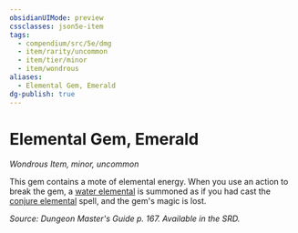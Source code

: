 ```yaml
---
obsidianUIMode: preview
cssclasses: json5e-item
tags:
  - compendium/src/5e/dmg
  - item/rarity/uncommon
  - item/tier/minor
  - item/wondrous
aliases:
  - Elemental Gem, Emerald
dg-publish: true
---
```

# Elemental Gem, Emerald
*Wondrous Item, minor, uncommon*  


This gem contains a mote of elemental energy. When you use an action to break the gem, a [water elemental](/Admin/CLI/bestiary/elemental/water-elemental.md) is summoned as if you had cast the [conjure elemental](/Admin/CLI/spells/conjure-elemental.md) spell, and the gem's magic is lost.

*Source: Dungeon Master's Guide p. 167. Available in the SRD.*